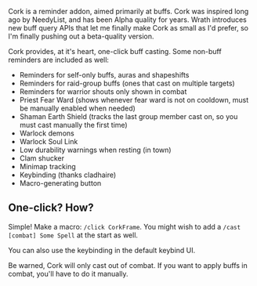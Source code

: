 Cork is a reminder addon, aimed primarily at buffs.  Cork was inspired long ago
by NeedyList, and has been Alpha quality for years.  Wrath introduces new buff
query APIs that let me finally make Cork as small as I'd prefer, so I'm finally pushing out a beta-quality version.

Cork provides, at it's heart, one-click buff casting.  Some non-buff reminders
are included as well:

* Reminders for self-only buffs, auras and shapeshifts
* Reminders for raid-group buffs (ones that cast on multiple targets)
* Reminders for warrior shouts only shown in combat
* Priest Fear Ward (shows whenever fear ward is not on cooldown, must be manually enabled when needed)
* Shaman Earth Shield (tracks the last group member cast on, so you must cast manually the first time)
* Warlock demons
* Warlock Soul Link
* Low durability warnings when resting (in town)
* Clam shucker
* Minimap tracking
* Keybinding (thanks cladhaire)
* Macro-generating button

## One-click? How?

Simple!  Make a macro: `/click CorkFrame`.  You might wish to add a
`/cast [combat] Some Spell` at the start as well.

You can also use the keybinding in the default keybind UI.

Be warned, Cork will only cast out of combat.  If you want to apply buffs in combat, you'll have to do it manually.
